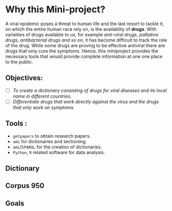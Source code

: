 # Why this Mini-project?
A viral epidemic poses a threat to human life and the last resort to tackle it, on which the entire human race rely on, is the availablity of **drugs**. With varieities of drugs available to us, for example *anti-viral drugs, palliative drugs, antibacterial drugs and so on*, it has become difficult to track the role of the drug. While some drugs are proving to be effective antiviral there are drugs that only cure the symptoms. Hence, this miniproject provides the necessary tools that would provide complete information at one one place to the public.
## Objectives:
- [ ] *To create a dictionary consisting of drugs for viral diseases and its local name in different countries.*
- [ ] *Differentiate drugs that work directly against the virus and the drugs that only work on symptoms.*

## Tools :
- `getpapers` to obtain research papers.
- `ami` for dictionaries and sectioning.
- `ami`/`SPARQL` for the creation of dictionaries.
- `Python`, `R` related software for data analysis.

## Dictionary
## Corpus 950
## Goals
